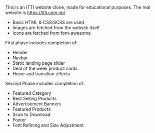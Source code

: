 This is an ITTI website clone, made for educational purposes.
The real website is https://itti.com.np/

- Basic HTML & CSS/SCSS are used
- Images are fetched from the website itself
- Icons are fetched from font-awesome

<!-- prettier-ignore -->
First phase includes completion of:

- Header
- Navbar
- Static landing page slider
- Deal of the week product cards
- Hover and transition effects

<!-- prettier-ignore -->
Second Phase includes completion of:

- Featured Category
- Best Selling Products
- Advertisement Banners
- Featured Products
- Scan to Download
- Footer
- Font Refining and Size Adjustment
